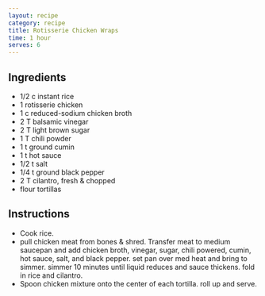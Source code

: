 ```yaml
---
layout: recipe
category: recipe
title: Rotisserie Chicken Wraps
time: 1 hour
serves: 6
---
```


## Ingredients

- 1/2 c instant rice
- 1 rotisserie chicken
- 1 c reduced-sodium chicken broth
- 2 T balsamic vinegar
- 2 T light brown sugar
- 1 T chili powder
- 1 t ground cumin
- 1 t hot sauce
- 1/2 t salt
- 1/4 t ground black pepper
- 2 T cilantro, fresh &amp; chopped
- flour tortillas


## Instructions

- Cook rice.
- pull chicken meat from bones &amp; shred. Transfer meat to medium saucepan and add chicken broth, vinegar, sugar, chili powered, cumin, hot sauce, salt, and black pepper. set pan over med heat and bring to simmer. simmer 10 minutes until liquid reduces and sauce thickens. fold in rice and cilantro.
- Spoon chicken mixture onto the center of each tortilla. roll up and serve.

